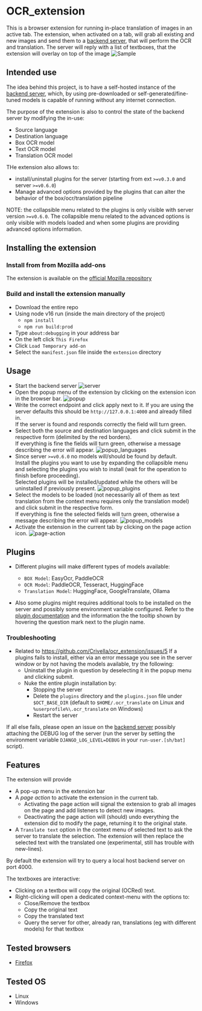 # OCR_extension

This is a browser extension for running in-place translation of images in an active tab.
The extension, when activated on a tab, will grab all existing and new images and send them to a [backend server](https://github.com/Crivella/ocr_translate), that will perform the OCR and translation.
The server will reply with a list of textboxes, that the extension will overlay on top of the image
![Sample](images/Sample.png)

## Intended use

The idea behind this project, is to have a self-hosted instance of the [backend server](https://github.com/Crivella/ocr_translate), which, by using pre-downloaded or self-generated/fine-tuned models is capable of running without any internet connection.

The purpose of the extension is also to control the state of the backend server by modifying the in-use:

- Source language
- Destination language
- Box OCR model
- Text OCR model
- Translation OCR model

THe extension also allows to:

- install/uninstall plugins for the server (starting from ext `>=v0.3.0` and server `>=v0.6.0`)
- Manage advanced options provided by the plugins that can alter the behavior of the box/ocr/translation pipeline

NOTE: the collapsible menu related to the plugins is only visible with server version `>=v0.6.0`.
The collapsible menu related to the advanced options is only visible with models loaded and when some plugins are providing advanced options information.

## Installing the extension

### Install from from Mozilla add-ons

The extension is available on the [official Mozilla repository](https://addons.mozilla.org/addon/ocr_extension/)

### Build and install the extension manually

- Download the entire repo
- Using node v16 run (inside the main directory of the project)
  - `npm install`
  - `npm run build:prod`
- Type `about:debugging` in your address bar
- On the left click `This Firefox`
- Click `Load Temporary add-on`
- Select the `manifest.json` file inside the `extension` directory

## Usage

- Start the backend server
  ![server](images/server.png)
- Open the popup menu of the extension by clicking on the extension icon in the browser bar.
![popup](images/popup.png)
- Write the correct endpoint and click apply next to it.
  If you are using the server defaults this should be `http://127.0.0.1:4000` and already filled in.\
  If the server is found and responds correctly the field will turn green.
- Select both the source and destination languages and click submit in the respective form (delimited by the red borders).\
  If everything is fine the fields will turn green, otherwise a message describing the error will appear.
  ![popup_languages](images/popup_languages.png)
- Since server `>=v0.6.0` no models will/should be found by default.\
  Install the plugins you want to use by expanding the collapsible menu and selecting the plugins you wish to install (wait for the operation to finish before proceeding).\
  Selected plugins will be installed/updated while the others will be uninstalled if previously present.
  ![popup_plugins](images/popup_plugins.png)
- Select the models to be loaded (not necessarily all of them as text translation from the context menu requires only the translation model) and click submit in the respective form.\
  If everything is fine the selected fields will turn green, otherwise a message describing the error will appear.
  ![popup_models](images/popup_models.png)
- Activate the extension in the current tab by clicking on the page action icon.
  ![page-action](images/page-action.png)

## Plugins

- Different plugins will make different types of models available:
  - `BOX Model`: EasyOcr, PaddleOCR
  - `OCR Model`: PaddleOCR, Tesseract, HuggingFace
  - `Translation Model`: HuggingFace, GoogleTranslate, Ollama

- Also some plugins might requires additional tools to be installed on the server and possibly some environment variable configured.
  Refer to the [plugin documentation](https://crivella.github.io/ocr_translate/plugins/index.html) and the information the the tooltip shown by hovering the question mark next to the plugin name.

### Troubleshooting

- Related to https://github.com/Crivella/ocr_extension/issues/5 If a plugins fails to install, either via an error message you see in the server window or by not having the models available, try the following:
  - Uninstall the plugin in question by deselecting it in the popup menu and clicking submit.
  - Nuke the entire plugin installation by:
    - Stopping the server
    - Delete the `plugins` directory and the `plugins.json` file under `$OCT_BASE_DIR` (default to `$HOME/.ocr_translate` on Linux and `%userprofile%\.ocr_translate` on Windows)
    - Restart the server

If all else fails, please open an issue on the [backend server](https://github.com/Crivella/ocr_translate) possibly attaching the DEBUG log of the server (run the server by setting the environment variable `DJANGO_LOG_LEVEL=DEBUG` in your `run-user.[sh/bat]` script).
  

## Features

The extension will provide

- A pop-up menu in the extension bar 
- A *page action* to activate the extension in the current tab.
  - Activating the page action will signal the extension to grab all images on the page and add listeners to detect new images.
  - Deactivating the page action will (should) undo everything the extension did to modify the page, returning it to the original state.
- A `Translate text` option in the context menu of selected text to ask the server to translate the selection. The extension will then replace the selected text with the translated one (experimental, still has trouble with new-lines).

By default the extension will try to query a local host backend server on port 4000.

The textboxes are interactive:

- Clicking on a textbox will copy the original (OCRed) text.
- Right-clicking will open a dedicated context-menu with the options to:
  - Close/Remove the textbox
  - Copy the original text
  - Copy the translated text
  - Query the server for other, already ran, translations (eg with different models) for that textbox

## Tested browsers

- [Firefox](https://www.mozilla.org/en-US/firefox/new/)

## Tested OS

- Linux
- Windows